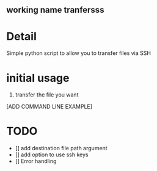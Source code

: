 ## working name tranfersss

# Detail

Simple python script to allow you to transfer files via SSH

# initial usage

1) transfer the file you want

[ADD COMMAND LINE EXAMPLE]

# TODO

- [] add destination file path argument
- [] add option to use ssh keys
- [] Error handling
